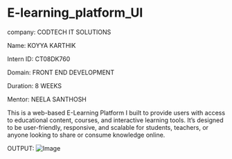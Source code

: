 # E-learning_platform_UI

company: CODTECH IT SOLUTIONS

Name: KOYYA KARTHIK

Intern ID: CT08DK760

Domain: FRONT END DEVELOPMENT

Duration: 8 WEEKS

Mentor: NEELA SANTHOSH

This is a web-based E-Learning Platform I built to provide users with access to educational content, courses, and interactive learning tools. It’s designed to be user-friendly, responsive, and scalable for students, teachers, or anyone looking to share or consume knowledge online.

OUTPUT:
![Image](https://github.com/user-attachments/assets/59af651f-dfd4-4941-ae93-31afd782a72a)
